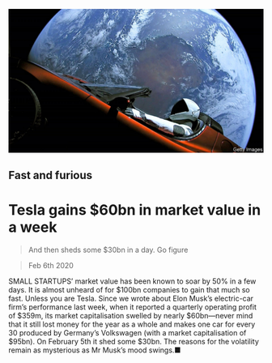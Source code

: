 ![](./images/20200208_WBP502.jpg)

## Fast and furious

# Tesla gains $60bn in market value in a week

> And then sheds some $30bn in a day. Go figure

> Feb 6th 2020

SMALL STARTUPS’ market value has been known to soar by 50% in a few days. It is almost unheard of for $100bn companies to gain that much so fast. Unless you are Tesla. Since we wrote about Elon Musk’s electric-car firm’s performance last week, when it reported a quarterly operating profit of $359m, its market capitalisation swelled by nearly $60bn—never mind that it still lost money for the year as a whole and makes one car for every 30 produced by Germany’s Volkswagen (with a market capitalisation of $95bn). On February 5th it shed some $30bn. The reasons for the volatility remain as mysterious as Mr Musk’s mood swings.■

